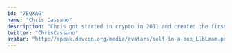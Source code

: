 ```yaml
---
id: "7EQXAG"
name: "Chris Cassano"
description: "Chris got started in crypto in 2011 and created the first commercially available hardware wallet in 2013, Piper Wallet.  He co-founded Lit Protocol to democratize access to threshold cryptography and bring freedom through math."
twitter: "ChrisCassano"
avatar: "http://speak.devcon.org/media/avatars/self-in-a-box_LlbLmam.png"
---
```

